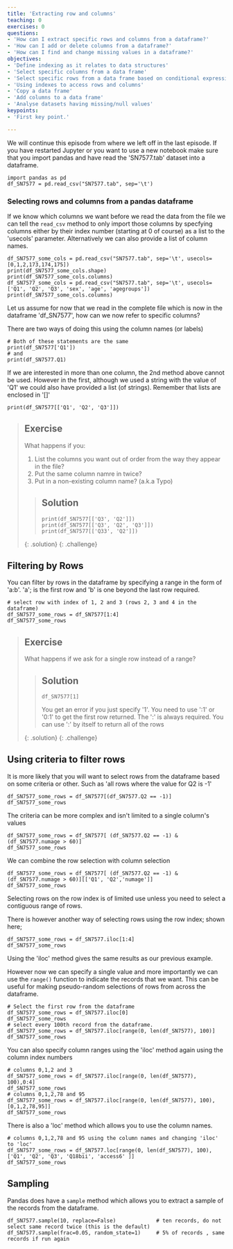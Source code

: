 ```yaml
---
title: 'Extracting row and columns'
teaching: 0
exercises: 0
questions:
- 'How can I extract specific rows and columns from a dataframe?'
- 'How can I add or delete columns from a dataframe?'
- 'How can I find and change missing values in a dataframe?'
objectives:
- 'Define indexing as it relates to data structures'
- 'Select specific columns from a data frame'
- 'Select specific rows from a data frame based on conditional expressions'
- 'Using indexes to access rows and columns'
- 'Copy a data frame'
- 'Add columns to a data frame'
- 'Analyse datasets having missing/null values'
keypoints:
- 'First key point.'

---
```


We will continue this episode from where we left off in the last episode. If you have restarted Jupyter or you want to use a new notebook make sure that you import pandas and have read the 'SN7577.tab' dataset into a dataframe.

~~~
import pandas as pd
df_SN7577 = pd.read_csv("SN7577.tab", sep='\t')
~~~

### Selecting rows and columns from a pandas dataframe

If we know which columns we want before we read the data from the file we can tell the `read_csv` method to only import those columns by specfying columns either by their index number (starting at 0 of course) as a list to the 'usecols' parameter. Alternatively we can also provide a list of column names.  

~~~
df_SN7577_some_cols = pd.read_csv("SN7577.tab", sep='\t', usecols= [0,1,2,173,174,175])
print(df_SN7577_some_cols.shape)
print(df_SN7577_some_cols.columns)
df_SN7577_some_cols = pd.read_csv("SN7577.tab", sep='\t', usecols= ['Q1', 'Q2', 'Q3', 'sex', 'age', 'agegroups'])
print(df_SN7577_some_cols.columns)
~~~


Let us assume for now that we read in the complete file which is now in the dataframe 'df_SN7577', how can we now refer to specific columns?

There are two ways of doing this using the column names (or labels)

~~~
# Both of these statements are the same
print(df_SN7577['Q1'])
# and
print(df_SN7577.Q1)
~~~

If we are interested in more than one column, the 2nd method above cannot be used. However in the first, although we used a string with the value of 'Q1' we could also have provided a list (of strings). Remember that lists are enclosed in '[]'

~~~
print(df_SN7577[['Q1', 'Q2', 'Q3']])
~~~

> ## Exercise  
> 
> What happens if you:
> 
> 1. List the columns you want out of order from the way they appear in the file?
> 2. Put the same column namre in twice?
> 3. Put in a non-existing column name? (a.k.a Typo)
> 
> > ## Solution
> > 
> > ~~~
> > print(df_SN7577[['Q3', 'Q2']])
> > print(df_SN7577[['Q3', 'Q2', 'Q3']])
> > print(df_SN7577[['Q33', 'Q2']])
> > ~~~
> {: .solution}
{: .challenge}

## Filtering by Rows
 
You can filter by rows in the dataframe by specifying a range in the form of 'a:b'. 'a'; is the first row and 'b' is one beyond the last row required. 

~~~
# select row with index of 1, 2 and 3 (rows 2, 3 and 4 in the dataframe)
df_SN7577_some_rows = df_SN7577[1:4]
df_SN7577_some_rows
~~~

> ## Exercise 
> 
> What happens if we ask for a single row instead of a range?
> 
> > ## Solution
> > 
> > ~~~
> > df_SN7577[1]
> > ~~~
> > 
> > You get an error if you just specify '1'. You need to use ':1' or '0:1' to get the first row returned. The ':' is always required. You can use ':' by itself to return all of the rows
> > 
> {: .solution}
{: .challenge}


## Using criteria to filter rows

It is more likely that you will want to select rows from the dataframe based on some criteria or other. Such as 'all rows where the value for Q2 is -1'


~~~
df_SN7577_some_rows = df_SN7577[(df_SN7577.Q2 == -1)]
df_SN7577_some_rows
~~~

The criteria can be more complex and isn't limited to a single column's values

~~~
df_SN7577_some_rows = df_SN7577[ (df_SN7577.Q2 == -1) & (df_SN7577.numage > 60)]
df_SN7577_some_rows
~~~

We can combine the row selection with column selection

~~~
df_SN7577_some_rows = df_SN7577[ (df_SN7577.Q2 == -1) & (df_SN7577.numage > 60)][['Q1', 'Q2','numage']]
df_SN7577_some_rows
~~~

Selecting rows on the row index is of limited use unless you need to select a contiguous range of rows.

There is however another way of selecting rows using the row index; shown here;

~~~
df_SN7577_some_rows = df_SN7577.iloc[1:4]
df_SN7577_some_rows
~~~

Using the 'iloc' method gives the same results as our previous example.

However now we can specify a single value and more importantly we can use the `range()` function to indicate the records that we want. This can be useful for making pseudo-random selections of rows from across the dataframe.

~~~
# Select the first row from the dataframe
df_SN7577_some_rows = df_SN7577.iloc[0]
df_SN7577_some_rows
# select every 100th record from the dataframe.
df_SN7577_some_rows = df_SN7577.iloc[range(0, len(df_SN7577), 100)]
df_SN7577_some_rows

~~~

You can also specify column ranges using the 'iloc' method again using the column index numbers

~~~
# columns 0,1,2 and 3
df_SN7577_some_rows = df_SN7577.iloc[range(0, len(df_SN7577), 100),0:4]
df_SN7577_some_rows
# columns 0,1,2,78 and 95
df_SN7577_some_rows = df_SN7577.iloc[range(0, len(df_SN7577), 100),[0,1,2,78,95]]
df_SN7577_some_rows
~~~

There is also a 'loc' method which allows you to use the column names.

~~~
# columns 0,1,2,78 and 95 using the column names and changing 'iloc' to 'loc'
df_SN7577_some_rows = df_SN7577.loc[range(0, len(df_SN7577), 100),['Q1', 'Q2', 'Q3', 'Q18bii', 'access6' ]]
df_SN7577_some_rows
~~~

## Sampling

Pandas does have a `sample` method which allows you to extract a sample of the records from the dataframe.

~~~
df_SN7577.sample(10, replace=False)             # ten records, do not select same record twice (this is the default)
df_SN7577.sample(frac=0.05, random_state=1)     # 5% of records , same records if run again
~~~



